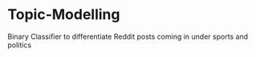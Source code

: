 # Topic-Modelling
Binary Classifier to differentiate Reddit posts coming in under sports and politics
